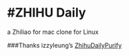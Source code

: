 #ZHIHU Daily
===


a Zhiliao for mac clone for Linux







###Thanks
izzyleung’s [ZhihuDailyPurify]()
